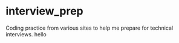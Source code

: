 # interview_prep

Coding practice from various sites to help me prepare for technical interviews. hello
